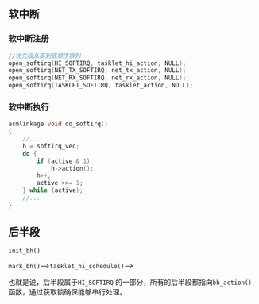 ## 软中断

### 软中断注册

```c
//优先级从高到底顺序排列
open_softirq(HI_SOFTIRQ, tasklet_hi_action, NULL);
open_softirq(NET_TX_SOFTIRQ, net_tx_action, NULL);
open_softirq(NET_RX_SOFTIRQ, net_rx_action, NULL);
open_softirq(TASKLET_SOFTIRQ, tasklet_action, NULL);
```

### 软中断执行

```c
asmlinkage void do_softirq()
{
    //...
    h = softirq_vec;
    do {
        if (active & 1)
            h->action();
        h++;
        active >>= 1;
    } while (active);
    //...
}
```



## 后半段

`init_bh()`

`mark_bh()`-->`tasklet_hi_schedule()`-->

也就是说，后半段属于`HI_SOFTIRQ` 的一部分，所有的后半段都指向`bh_action()` 函数，通过获取锁确保能够串行处理。



